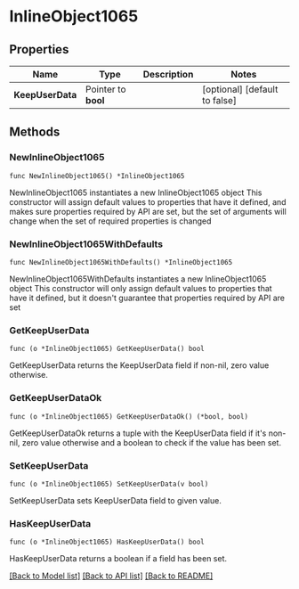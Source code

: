 # InlineObject1065

## Properties

Name | Type | Description | Notes
------------ | ------------- | ------------- | -------------
**KeepUserData** | Pointer to **bool** |  | [optional] [default to false]

## Methods

### NewInlineObject1065

`func NewInlineObject1065() *InlineObject1065`

NewInlineObject1065 instantiates a new InlineObject1065 object
This constructor will assign default values to properties that have it defined,
and makes sure properties required by API are set, but the set of arguments
will change when the set of required properties is changed

### NewInlineObject1065WithDefaults

`func NewInlineObject1065WithDefaults() *InlineObject1065`

NewInlineObject1065WithDefaults instantiates a new InlineObject1065 object
This constructor will only assign default values to properties that have it defined,
but it doesn't guarantee that properties required by API are set

### GetKeepUserData

`func (o *InlineObject1065) GetKeepUserData() bool`

GetKeepUserData returns the KeepUserData field if non-nil, zero value otherwise.

### GetKeepUserDataOk

`func (o *InlineObject1065) GetKeepUserDataOk() (*bool, bool)`

GetKeepUserDataOk returns a tuple with the KeepUserData field if it's non-nil, zero value otherwise
and a boolean to check if the value has been set.

### SetKeepUserData

`func (o *InlineObject1065) SetKeepUserData(v bool)`

SetKeepUserData sets KeepUserData field to given value.

### HasKeepUserData

`func (o *InlineObject1065) HasKeepUserData() bool`

HasKeepUserData returns a boolean if a field has been set.


[[Back to Model list]](../README.md#documentation-for-models) [[Back to API list]](../README.md#documentation-for-api-endpoints) [[Back to README]](../README.md)


